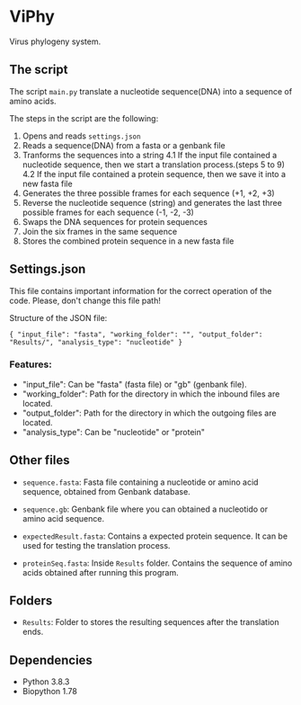 # ViPhy
Virus phylogeny system.


## The script
The script ``main.py`` translate a nucleotide sequence(DNA) into a sequence of amino acids.

The steps in the script are the following:

1. Opens and reads ``settings.json``
2. Reads a sequence(DNA) from a fasta or a genbank file
3. Tranforms the sequences into a string
4.1 If the input file contained a nucleotide sequence, then we start a translation process.(steps 5 to 9)
4.2 If the input file contained a protein sequence, then we save it into a new fasta file
5. Generates the three possible frames for each sequence (+1, +2, +3)
6. Reverse the nucleotide sequence (string) and generates the last three possible frames for each sequence (-1, -2, -3)
7. Swaps the DNA sequences for protein sequences
8. Join the six frames in the same sequence
9. Stores the combined protein sequence in a new fasta file


## Settings.json

This file contains important information for the correct operation of the code. Please, don't change this file path!

Structure of the JSON file:

``
{
"input_file": "fasta",
"working_folder": "",
"output_folder": "Results/",
"analysis_type": "nucleotide"
}
``
### Features: 

- "input_file": Can be "fasta" (fasta file) or "gb" (genbank file).
- "working_folder":  Path for the directory in which the inbound files are located.
- "output_folder": Path for the directory in which the outgoing files are located.
- "analysis_type": Can be "nucleotide" or "protein"


## Other files

- ``sequence.fasta``: Fasta file containing a nucleotide or amino acid sequence, obtained from Genbank database. 

- ``sequence.gb``: Genbank file where you can obtained a nucleotido or amino acid sequence. 

- ``expectedResult.fasta``: Contains a expected protein sequence. It can be used for testing the translation process. 

- ``proteinSeq.fasta``: Inside `Results` folder. Contains the sequence of amino acids obtained after running this program.


## Folders

- ``Results``: Folder to stores the resulting sequences after the translation ends. 


## Dependencies

- Python 3.8.3
- Biopython 1.78
